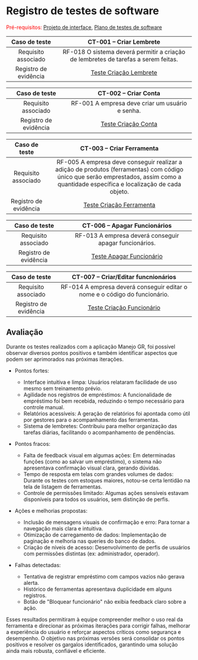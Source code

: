# Registro de testes de software

<span style="color:red">Pré-requisitos: <a href="05-Projeto-interface.md"> Projeto de interface</a></span>, <a href="08-Plano-testes-software.md"> Plano de testes de software</a>


| **Caso de teste** 	| **CT-001 – Criar Lembrete** 	|
|:---:	|:---:	|
| Requisito associado | RF-018 O sistema deverá permitir a criação de lembretes de tarefas a serem feitas. |
| Registro de evidência |  [Teste Criação Lembrete](https://drive.google.com/file/d/1OSIfO9uy3BSxYGjahiTFpTFONgi1Ev-U/view?usp=sharing) |

| **Caso de teste** 	| **CT-002 – Criar Conta** 	|
|:---:	|:---:	|
| Requisito associado | RF-001 A empresa deve criar um usuário e senha. |
| Registro de evidência |  [Teste Criação Conta](https://drive.google.com/file/d/1-Ibsfg-szzXgZ5Lhhxpgwhbt90aMl39S/view?usp=sharing) |

| **Caso de teste** 	| **CT-003 – Criar Ferramenta** 	|
|:---:	|:---:	|
| Requisito associado | RF-005 A empresa deve conseguir realizar a adição de produtos (ferramentas) com código único que serão emprestados, assim como a quantidade específica e localização de cada objeto. |
| Registro de evidência |  [Teste Criação Ferramenta](https://drive.google.com/file/d/1RGV4Jmo5muY6fTLgNZ_A6I44CdYS4IPa/view?usp=sharing) |



| **Caso de teste** 	| **CT-006 – Apagar Funcionários** 	|
|:---:	|:---:	|
| Requisito associado |RF-013 A empresa deverá conseguir apagar funcionários. |
| Registro de evidência |  [Teste Apagar Funcionário]([https://drive.google.com/file/d/1OSIfO9uy3BSxYGjahiTFpTFONgi1Ev-U/view?usp=sharing](https://drive.google.com/file/d/1bVl2F0Z_Csntm48nZICuOLgd5GqEO2B0/view?usp=sharing)) |

| **Caso de teste** 	| **CT-007 – Criar/Editar funcnionários** 	|
|:---:	|:---:	|
| Requisito associado | RF-014 A empresa deverá conseguir editar o nome e o código do funcionário. |
| Registro de evidência |  [Teste Criação Funcionário]([https://drive.google.com/file/d/1-Ibsfg-szzXgZ5Lhhxpgwhbt90aMl39S/view?usp=sharing](https://drive.google.com/file/d/1g67Y5F2SNOd9sMD-LwkzkXdjRbO-Cfgt/view?usp=sharing)) |


## Avaliação

Durante os testes realizados com a aplicação Manejo GR, foi possível observar diversos pontos positivos e também identificar aspectos que podem ser aprimorados nas próximas iterações.

- Pontos fortes:
  - Interface intuitiva e limpa: Usuários relataram facilidade de uso mesmo sem treinamento prévio.
  - Agilidade nos registros de empréstimos: A funcionalidade de empréstimo foi bem recebida, reduzindo o tempo necessário para controle manual.
  - Relatórios acessíveis: A geração de relatórios foi apontada como útil por gestores para o acompanhamento das ferramentas.
  - Sistema de lembretes: Contribuiu para melhor organização das tarefas diárias, facilitando o acompanhamento de pendências.

- Pontos fracos:
  - Falta de feedback visual em algumas ações: Em determinadas funções (como ao salvar um empréstimo), o sistema não apresentava confirmação visual clara, gerando dúvidas.
  - Tempo de resposta em telas com grandes volumes de dados: Durante os testes com estoques maiores, notou-se certa lentidão na tela de listagem de ferramentas.
  - Controle de permissões limitado: Algumas ações sensíveis estavam disponíveis para todos os usuários, sem distinção de perfis.

- Ações e melhorias propostas:
  - Inclusão de mensagens visuais de confirmação e erro: Para tornar a navegação mais clara e intuitiva.
  - Otimização de carregamento de dados: Implementação de paginação e melhoria nas queries do banco de dados.
  - Criação de níveis de acesso: Desenvolvimento de perfis de usuários com permissões distintas (ex: administrador, operador).

- Falhas detectadas:
  - Tentativa de registrar empréstimo com campos vazios não gerava alerta.
  - Histórico de ferramentas apresentava duplicidade em alguns registros.
  - Botão de "Bloquear funcionário" não exibia feedback claro sobre a ação.

Esses resultados permitiram à equipe compreender melhor o uso real da ferramenta e direcionar as próximas iterações para corrigir falhas, melhorar a experiência do usuário e reforçar aspectos críticos como segurança e desempenho. O objetivo nas próximas versões será consolidar os pontos positivos e resolver os gargalos identificados, garantindo uma solução ainda mais robusta, confiável e eficiente.

